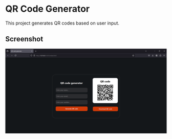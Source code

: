 # QR Code Generator

This project generates QR codes based on user input.

## Screenshot

![QR Code Generator Screenshot](image.png)